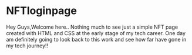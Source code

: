 # NFTloginpage
Hey Guys,Welcome here..
Nothing much to see just a simple NFT page created with HTML and CSS at the early stage of my tech career.
One day am definitely going to look back to this work and see how far have gone in my tech journey!!
